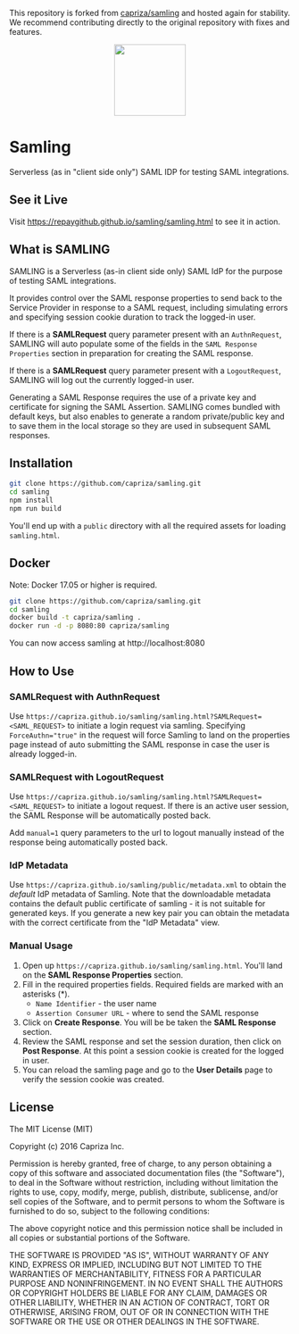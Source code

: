 This repository is forked from [capriza/samling](https://github.com/capriza/samling) and hosted again for stability. We recommend contributing directly to the original repository with fixes and features.

<div align="center"><img src="https://capriza.github.io/images/logos/logos-scorpion.svg" height="128" /></div>

Samling
===

Serverless (as in "client side only") SAML IDP for testing SAML integrations.

## See it Live

Visit https://repaygithub.github.io/samling/samling.html to see it in action.

## What is SAMLING

SAMLING is a Serverless (as-in client side only) SAML IdP for the purpose of testing SAML integrations.

It provides control over the SAML response properties to send back to the Service Provider in response to a SAML request,
including simulating errors and specifying session cookie duration to track the logged-in user.

If there is a <strong>SAMLRequest</strong> query parameter present with an `AuthnRequest`,
SAMLING will auto populate some of the fields in the `SAML Response Properties` section in preparation for creating the SAML response.

If there is a <strong>SAMLRequest</strong> query parameter present with a `LogoutRequest`,
SAMLING will log out the currently logged-in user.

Generating a SAML Response requires the use of a private key and certificate for signing the SAML Assertion.
SAMLING comes bundled with default keys, but also enables to generate a random private/public key and to save them in the local storage so they are used in
subsequent SAML responses.

## Installation

```bash
git clone https://github.com/capriza/samling.git
cd samling
npm install
npm run build
```

You'll end up with a `public` directory with all the required assets for loading `samling.html`.

## Docker

Note: Docker 17.05 or higher is required.

```bash
git clone https://github.com/capriza/samling.git
cd samling
docker build -t capriza/samling .
docker run -d -p 8080:80 capriza/samling
```
You can now access samling at http://localhost:8080

## How to Use

### SAMLRequest with AuthnRequest

Use `https://capriza.github.io/samling/samling.html?SAMLRequest=<SAML_REQUEST>` to initiate a login request via samling.
Specifying `ForceAuthn="true"` in the request will force Samling to land on the properties page instead of auto submitting the SAML response
in case the user is already logged-in.

### SAMLRequest with LogoutRequest

Use `https://capriza.github.io/samling/samling.html?SAMLRequest=<SAML_REQUEST>` to initiate a logout request.
If there is an active user session, the SAML Response will be automatically posted back.

Add `manual=1` query parameters to the url to logout manually instead of the response being automatically posted back.

### IdP Metadata

Use `https://capriza.github.io/samling/public/metadata.xml` to obtain the _default_ IdP metadata of Samling. Note that the downloadable metadata contains the default public certificate of samling - it is not suitable for generated keys. If you generate a new key pair you can obtain the metadata with the correct certificate from the "IdP Metadata" view.

### Manual Usage

1. Open up `https://capriza.github.io/samling/samling.html`. You'll land on the **SAML Response Properties** section.
2. Fill in the required properties fields. Required fields are marked with an asterisks (*).
   * `Name Identifier` - the user name
   * `Assertion Consumer URL` - where to send the SAML response
3. Click on **Create Response**. You will be be taken the **SAML Response** section.
4. Review the SAML response and set the session duration, then click on **Post Response**. At this point a session cookie
   is created for the logged in user.
5. You can reload the samling page and go to the **User Details** page to verify the session cookie was created.

## License

The MIT License (MIT)

Copyright (c) 2016 Capriza Inc.

Permission is hereby granted, free of charge, to any person obtaining a copy
of this software and associated documentation files (the "Software"), to deal
in the Software without restriction, including without limitation the rights
to use, copy, modify, merge, publish, distribute, sublicense, and/or sell
copies of the Software, and to permit persons to whom the Software is
furnished to do so, subject to the following conditions:

The above copyright notice and this permission notice shall be included in
all copies or substantial portions of the Software.

THE SOFTWARE IS PROVIDED "AS IS", WITHOUT WARRANTY OF ANY KIND, EXPRESS OR
IMPLIED, INCLUDING BUT NOT LIMITED TO THE WARRANTIES OF MERCHANTABILITY,
FITNESS FOR A PARTICULAR PURPOSE AND NONINFRINGEMENT. IN NO EVENT SHALL THE
AUTHORS OR COPYRIGHT HOLDERS BE LIABLE FOR ANY CLAIM, DAMAGES OR OTHER
LIABILITY, WHETHER IN AN ACTION OF CONTRACT, TORT OR OTHERWISE, ARISING FROM,
OUT OF OR IN CONNECTION WITH THE SOFTWARE OR THE USE OR OTHER DEALINGS IN
THE SOFTWARE.

